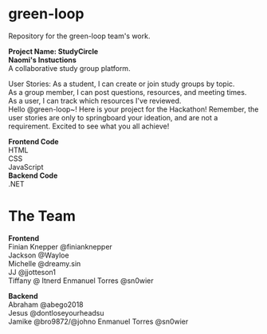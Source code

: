 # green-loop
Repository for the green-loop team's work.

**Project Name: StudyCircle**    
**Naomi's Instuctions**  
A collaborative study group platform.

User Stories:
As a student, I can create or join study groups by topic.  
As a group member, I can post questions, resources, and meeting times.  
As a user, I can track which resources I've reviewed.  
Hello @green-loop~! Here is your project for the Hackathon! Remember, the user stories are only to springboard your ideation, and are not a requirement. Excited to see what you all achieve!  

**Frontend Code**  
HTML  
CSS  
JavaScript  
**Backend Code**  
.NET  

# **The Team**  
**Frontend**  
Finian Knepper @finianknepper  
Jackson @Wayloe  
Michelle @dreamy.sin  
JJ @jjotteson1  
Tiffany @ Itnerd
Enmanuel Torres @sn0wier

**Backend**  
Abraham @abego2018  
Jesus @dontloseyourheadsu    
Jamike @bro9872/@johno
Enmanuel Torres @sn0wier
